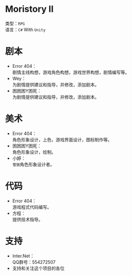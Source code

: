 # Moristory II
类型：`RPG`  
语言：`C#` With `Unity`
# 剧本
* Error 404：  
剧情主线构想，游戏角色构想，游戏世界构想，剧情编写等。
* Wey：  
为剧情提供建议和指导，并修改，添加剧本。
* 困困困Y困死：  
为剧情提供建议和指导，并修改，添加剧本。
# 美术
* Error 404：  
角色形象设计，上色，游戏界面设计，图标制作等。
* 困困困Y困死：  
角色形象设计，绘制。
* 小婷：  
`雪狼`角色形象设计者。
# 代码
* Error 404：  
游戏程式代码编写。
* 方程：  
提供技术指导。
# 支持
* Inter.Net：  
QQ群号：554272507
* 支持和关注这个项目的各位
